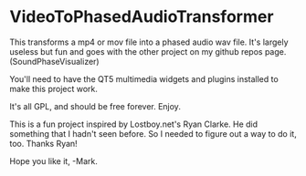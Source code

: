 # VideoToPhasedAudioTransformer

This transforms a mp4 or mov file into a phased audio wav file.  It's largely useless but fun and goes with the other project on my github repos page.  (SoundPhaseVisualizer)

You'll need to have the QT5 multimedia widgets and plugins installed to make this project work.

It's all GPL, and should be free forever.  Enjoy.

This is a fun project inspired by Lostboy.net's Ryan Clarke.  He did something that I hadn't seen before.  So I needed to figure out a way to do it, too.  Thanks Ryan!

Hope you like it,
-Mark.

